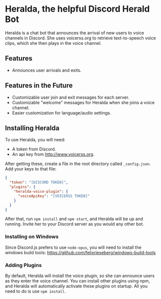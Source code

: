 # Heralda, the helpful Discord Herald Bot

Heralda is a chat bot that announces the arrival of new users to voice channels in Discord. She uses voicerss.org to retrieve text-to-speech voice clips, which she then plays in the voice channel.

## Features

* Announces user arrivals and exits.

## Features in the Future

* Customizable user join and exit messages for each server.
* Customizable "welcome" messages for Heralda when she joins a voice channel.
* Easier customization for language/audio settings.

## Installing Heralda

To use Heralda, you will need:

* A token from Discord.
* An api key from http://www.voicerss.org.

After getting these, create a file in the root directory called `_config.json`. Add your keys to that file:

```json
{
  "token": "[DISCORD TOKEN]",
  "plugins": {
    "heralda-voice-plugin": {
      "voiceApiKey": "[VOICERSS TOKEN]"
    }
  }
}

```

After that, run `npm install` and `npm start`, and Heralda will be up and running. Invite her to your Discord server as you would any other bot.

### Installing on Windows

Since Discord.js prefers to use `node-opus`, you will need to install the windows build tools: https://github.com/felixrieseberg/windows-build-tools

### Adding Plugins

By default, Heralda will install the voice plugin, so she can announce users as they enter the voice channel. You can install other plugins using npm, and Heralda will automatically activate these plugins on startup. All you need to do is use `npm install`.
